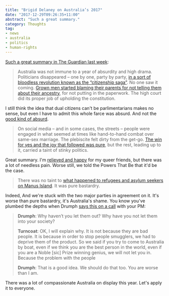 ```yaml
---
title: "Brigid Delaney on Australia’s 2017"
date: "2017-12-29T09:26:35+11:00"
abstract: "Such a great summary."
category: Thoughts
tag:
- news
- australia
- politics
- human-rights 
---
```

[Such a great summary in The Guardian last week]\:

> Australia was not immune to a year of absurdity and high drama. Politicians disappeared – one by one, party by party, [in a sort of bloodless revolution known as the “citizenship saga”]. No one saw it coming. [Grown men started blaming their parents for not telling them about their ancestry], for not putting in the paperwork. The high court did its proper job of upholding the constitution.

I still think the idea that dual citizens can't be parlimentarians makes no sense, but even I have to admit this whole farce was absurd. And not the [good kind of absurd].

> On social media – and in some cases, the streets – people were engaged in what seemed at times like hand-to-hand combat over same-sex marriage. The plebiscite felt dirty from the get-go. [The win for yes and the joy that followed was pure], but the rest, leading up to it, carried a taint of stinky politics.

Great summary. I'm [relieved and happy] for my queer friends, but there was a lot of needless pain. Worse still, we told the Powers That Be that it'd be the case.

> There was no taint to [what happened to refugees and asylum seekers on Manus Island]. It was pure bastardry.

Indeed, And we're stuck with the two major parties in agreement on it. It's worse than pure bastardry, it's Australia's shame. You know you've plumbed the depths when Drumph [says this on a call] with your PM:

> **Drumph**: Why haven’t you let them out? Why have you not let them into your society?
> 
> **Turncoat**: OK, I will explain why. It is not because they are bad people. It is because in order to stop people smugglers, we had to deprive them of the product. So we said if you try to come to Australia by boat, even if we think you are the best person in the world, even if you are a Noble [sic] Prize winning genius, we will not let you in. Because the problem with the people
> 
> **Drumph**: That is a good idea. We should do that too. You are worse than I am.

There was a lot of compassionate Australia on display this year. Let's apply it to everyone.

[good kind of absurd]: https://rubenerd.com/homer-simpson-quote/

[Such a great summary in The Guardian last week]: https://www.theguardian.com/commentisfree/2017/dec/22/in-the-year-of-covfefe-turnbull-managed-to-look-more-villainous-than-trump

[in a sort of bloodless revolution known as the “citizenship saga”]: https://www.theguardian.com/australia-news/2017/dec/11/dual-citizenship-and-the-reasonable-steps-test-for-australian-mps-explainer

[Grown men started blaming their parents for not telling them about their ancestry]: https://www.theguardian.com/australia-news/2017/jul/26/matt-canavan-should-resign-says-di-natale-ignorance-is-no-excuse

[The win for yes and the joy that followed was pure]: https://www.theguardian.com/australia-news/2017/dec/07/marriage-equality-law-passes-australias-parliament-in-landslide-vote

[what happened to refugees and asylum seekers on Manus Island]: https://www.theguardian.com/australia-news/2017/jul/26/manus-island-closure-refugees-forced-out-of-compound-and-threatened-with-arrest

[relieved and happy]: https://rubenerd.com/marriage-equality-now-law-in-australia/

[says this on a call]: https://www.theguardian.com/us-news/2017/aug/04/full-transcript-of-trumps-phone-call-with-australian-prime-minister-malcolm-turnbull


